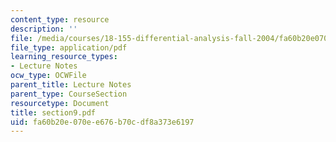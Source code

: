 ```yaml
---
content_type: resource
description: ''
file: /media/courses/18-155-differential-analysis-fall-2004/fa60b20e070ee676b70cdf8a373e6197_section9.pdf
file_type: application/pdf
learning_resource_types:
- Lecture Notes
ocw_type: OCWFile
parent_title: Lecture Notes
parent_type: CourseSection
resourcetype: Document
title: section9.pdf
uid: fa60b20e-070e-e676-b70c-df8a373e6197
---
```

